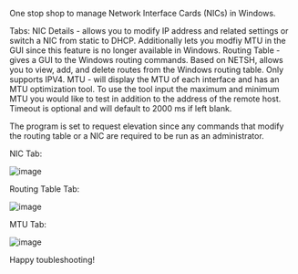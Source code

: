 One stop shop to manage Network Interface Cards (NICs) in Windows. 

Tabs:
  NIC Details - allows you to modify IP address and related settings or switch a NIC from static to DHCP. Additionally lets you modfiy MTU in the GUI since this feature is no longer available in Windows. 
  Routing Table - gives a GUI to the Windows routing commands. Based on NETSH, allows you to view, add, and delete routes from the Windows routing table. Only supports IPV4. 
  MTU - will display the MTU of each interface and has an MTU optimization tool. To use the tool input the maximum and minimum MTU you would like to test in addition to the address of the remote host. Timeout is optional and will default to 2000 ms if left blank. 

The program is set to request elevation since any commands that modify the routing table or a NIC are required to be run as an administrator. 

NIC Tab:

![image](https://github.com/user-attachments/assets/e37cd314-97d2-4cba-8dd0-3faa197ae232)

Routing Table Tab:

![image](https://github.com/user-attachments/assets/ce43098e-7e4b-420a-afb9-679cb0687f4b)

MTU Tab:

![image](https://github.com/user-attachments/assets/d9809bb0-f1e3-4d29-86b7-0aec12695b8b)


Happy toubleshooting!

